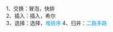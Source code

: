 1、交换：冒泡，快排  
2、插入：插入，希尔  
3、选择：选择，<font color=#0099ff>堆排序</font> 
4、归并：<font color=#0099ff>二路多路</font>